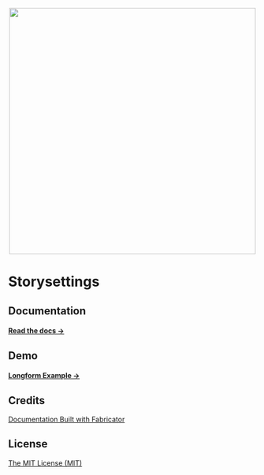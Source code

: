 <p align="center">
  <img src="http://storysettings.surge.sh/assets/toolkit/images/storysettings-logo.svg" width="500">
</p>

# Storysettings

## Documentation

#### [Read the docs →](http://storysettings.surge.sh)

## Demo

#### [Longform Example →](http://storysettings.surge.sh/examples/longform.html)

####

## Credits

[Documentation Built with Fabricator](http://fbrctr.github.io/)

## License

[The MIT License (MIT)](http://opensource.org/licenses/mit-license.php)

